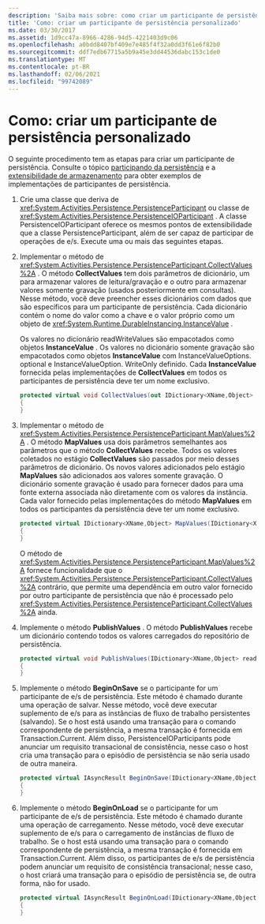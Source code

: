 ```yaml
---
description: 'Saiba mais sobre: como criar um participante de persistência personalizado'
title: 'Como: criar um participante de persistência personalizado'
ms.date: 03/30/2017
ms.assetid: 1d9cc47a-8966-4286-94d5-4221403d9c06
ms.openlocfilehash: a0bdd8407bf409e7e485f4f32a0dd3f61e6f82b0
ms.sourcegitcommit: ddf7edb67715a5b9a45e3dd44536dabc153c1de0
ms.translationtype: MT
ms.contentlocale: pt-BR
ms.lasthandoff: 02/06/2021
ms.locfileid: "99742089"
---
```

# <a name="how-to-create-a-custom-persistence-participant"></a>Como: criar um participante de persistência personalizado

O seguinte procedimento tem as etapas para criar um participante de persistência. Consulte o tópico [participando da persistência](/previous-versions/dotnet/netframework-4.0/dd699769(v=vs.100)) e a [extensibilidade de armazenamento](store-extensibility.md) para obter exemplos de implementações de participantes de persistência.  
  
1. Crie uma classe que deriva de <xref:System.Activities.Persistence.PersistenceParticipant> ou classe de <xref:System.Activities.Persistence.PersistenceIOParticipant> . A classe PersistenceIOParticipant oferece os mesmos pontos de extensibilidade que a classe PersistenceParticipant, além de ser capaz de participar de operações de e/s. Execute uma ou mais das seguintes etapas.  
  
2. Implementar o método de <xref:System.Activities.Persistence.PersistenceParticipant.CollectValues%2A> . O método **CollectValues** tem dois parâmetros de dicionário, um para armazenar valores de leitura/gravação e o outro para armazenar valores somente gravação (usados posteriormente em consultas). Nesse método, você deve preencher esses dicionários com dados que são específicos para um participante de persistência. Cada dicionário contém o nome do valor como a chave e o valor próprio como um objeto de <xref:System.Runtime.DurableInstancing.InstanceValue> .  
  
    Os valores no dicionário readWriteValues são empacotados como objetos **InstanceValue** . Os valores no dicionário somente gravação são empacotados como objetos **InstanceValue** com InstanceValueOptions. optional e InstanceValueOption. WriteOnly definido. Cada **InstanceValue** fornecida pelas implementações de **CollectValues** em todos os participantes de persistência deve ter um nome exclusivo.
  
    ```csharp  
    protected virtual void CollectValues(out IDictionary<XName,Object> readWriteValues, out IDictionary<XName,Object> writeOnlyValues)
    {
    }
    ```  
  
3. Implementar o método de <xref:System.Activities.Persistence.PersistenceParticipant.MapValues%2A> . O método **MapValues** usa dois parâmetros semelhantes aos parâmetros que o método **CollectValues** recebe. Todos os valores coletados no estágio **CollectValues** são passados por meio desses parâmetros de dicionário. Os novos valores adicionados pelo estágio **MapValues** são adicionados aos valores somente gravação.  O dicionário somente gravação é usado para fornecer dados para uma fonte externa associada não diretamente com os valores da instância. Cada valor fornecido pelas implementações do método **MapValues** em todos os participantes da persistência deve ter um nome exclusivo.  
  
    ```csharp  
    protected virtual IDictionary<XName,Object> MapValues(IDictionary<XName,Object> readWriteValues,IDictionary<XName,Object> writeOnlyValues)
    {
    }
    ```  
  
     O método de <xref:System.Activities.Persistence.PersistenceParticipant.MapValues%2A> fornece funcionalidade que o <xref:System.Activities.Persistence.PersistenceParticipant.CollectValues%2A> contrário, que permite uma dependência em outro valor fornecido por outro participante de persistência que não é processado pelo <xref:System.Activities.Persistence.PersistenceParticipant.CollectValues%2A> ainda.  
  
4. Implemente o método **PublishValues** . O método **PublishValues** recebe um dicionário contendo todos os valores carregados do repositório de persistência.  
  
    ```csharp  
    protected virtual void PublishValues(IDictionary<XName,Object> readWriteValues)
    {
    }
    ```  
  
5. Implemente o método **BeginOnSave** se o participante for um participante de e/s de persistência. Este método é chamado durante uma operação de salvar. Nesse método, você deve executar suplemento de e/s para as instâncias de fluxo de trabalho persistentes (salvando).  Se o host está usando uma transação para o comando correspondente de persistência, a mesma transação é fornecida em Transaction.Current.  Além disso, PersistenceIOParticipants pode anunciar um requisito transacional de consistência, nesse caso o host cria uma transação para o episódio de persistência se não seria usado de outra maneira.  
  
    ```csharp  
    protected virtual IAsyncResult BeginOnSave(IDictionary<XName,Object> readWriteValues, IDictionary<XName,Object> writeOnlyValues, TimeSpan timeout, AsyncCallback callback, Object state)
    {
    }
    ```  
  
6. Implemente o método **BeginOnLoad** se o participante for um participante de e/s de persistência. Este método é chamado durante uma operação de carregamento. Nesse método, você deve executar suplemento de e/s para o carregamento de instâncias de fluxo de trabalho. Se o host está usando uma transação para o comando correspondente de persistência, a mesma transação é fornecida em Transaction.Current. Além disso, os participantes de e/s de persistência podem anunciar um requisito de consistência transacional; nesse caso, o host criará uma transação para o episódio de persistência se, de outra forma, não for usado.  
  
    ```csharp  
    protected virtual IAsyncResult BeginOnLoad(IDictionary<XName,Object> readWriteValues, TimeSpan timeout, AsyncCallback callback, Object state)
    {
    }
    ```
